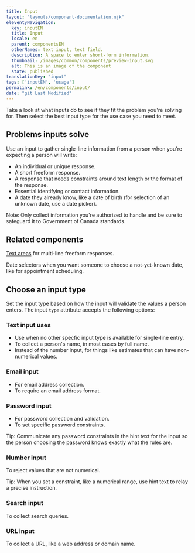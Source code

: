 ```yaml
---
title: Input
layout: "layouts/component-documentation.njk"
eleventyNavigation:
  key: inputEN
  title: Input
  locale: en
  parent: componentsEN
  otherNames: text input, text field.
  description: A space to enter short-form information.
  thumbnail: /images/common/components/preview-input.svg
  alt: This is an image of the component
  state: published
translationKey: "input"
tags: ['inputEN', 'usage']
permalink: /en/components/input/
date: "git Last Modified"
---
```


Take a look at what inputs do to see if they fit the problem you're solving for. Then select the best input type for the use case you need to meet.

## Problems inputs solve

Use an input to gather single-line information from a person when you're expecting a person will write:

- An individual or unique response.
- A short freeform response.
- A response that needs constraints around text length or the format of the response.
- Essential identifying or contact information.
- A date they already know, like a date of birth (for selection of an unknown date, use a date picker).

Note: Only collect information you're authorized to handle and be sure to safeguard it to Government of Canada standards.

<article class="bg-full-width bg-dark text-light pt-500 pb-400 my-500">
  <h2 class="mt-0 mb-400">Related components</h2>

  <a href="{{ links.textarea }}" class="link-light">Text areas</a> for multi-line freeform responses.

  Date selectors when you want someone to choose a not-yet-known date, like for appointment scheduling.
</article>

## Choose an input type

Set the input type based on how the input will validate the values a person enters.
The input `type` attribute accepts the following options:

### Text input uses

- Use when no other specfic input type is available for single-line entry.
- To collect a person's name, in most cases by full name.
- Instead of the number input, for things like estimates that can have non-numerical values.

### Email input

- For email address collection.
- To require an email address format.

### Password input

- For password collection and validation.
- To set specific password constraints.

Tip: Communicate any password constraints in the hint text for the input so the person choosing the password knows exactly what the rules are.

### Number input

To reject values that are not numerical.

Tip: When you set a constraint, like a numerical range, use hint text to relay a precise instruction.

### Search input

To collect search queries.

### URL input

To collect a URL, like a web address or domain name.
